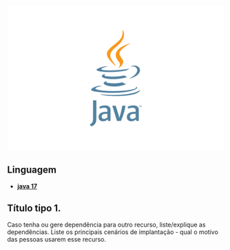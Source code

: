
![java](../assets/Java.png)
## Linguagem
* **[java 17](https://www.oracle.com/java/)** 

## Título tipo 1. 
Caso tenha ou gere dependência para outro recurso, liste/explique as dependências. Liste os principais cenários de implantação - qual o motivo das pessoas usarem esse recurso.
